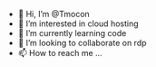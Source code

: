 - 👋 Hi, I’m @Tmocon
- 👀 I’m interested in cloud hosting 
- 🌱 I’m currently learning code
- 💞️ I’m looking to collaborate on rdp
- 📫 How to reach me ...

<!---
Tmocon/Tmocon is a ✨ special ✨ repository because its `README.md` (this file) appears on your GitHub profile.
You can click the Preview link to take a look at your changes.
--->
